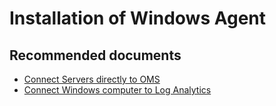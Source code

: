 
<properties
    pageTitle="Install windows agent"
    description="Troubleshooting of issues with Installation of Windows Agent"
    service="microsoft.operationalinsights"
    resource="workspaces"
    authors="adoylemsft"
    displayorder="2"
    selfHelpType="resource"
    supportTopicIds=""
    resourceTags=""
    productPesIds=""
    cloudEnvironments="MoonCake"
	articleId="3ed5318e-9351-4113-9be2-8ac667f1ed53"
/>

# Installation of Windows Agent

## **Recommended documents**

* [Connect Servers directly to OMS](https://docs.azure.cn/azure-monitor/overview#optionally-connect-servers-directly-to-the-operations-management-suite-by-installing-an-agent)
* [Connect Windows computer to Log Analytics](https://docs.azure.cn/azure-monitor/platform/agent-windows)